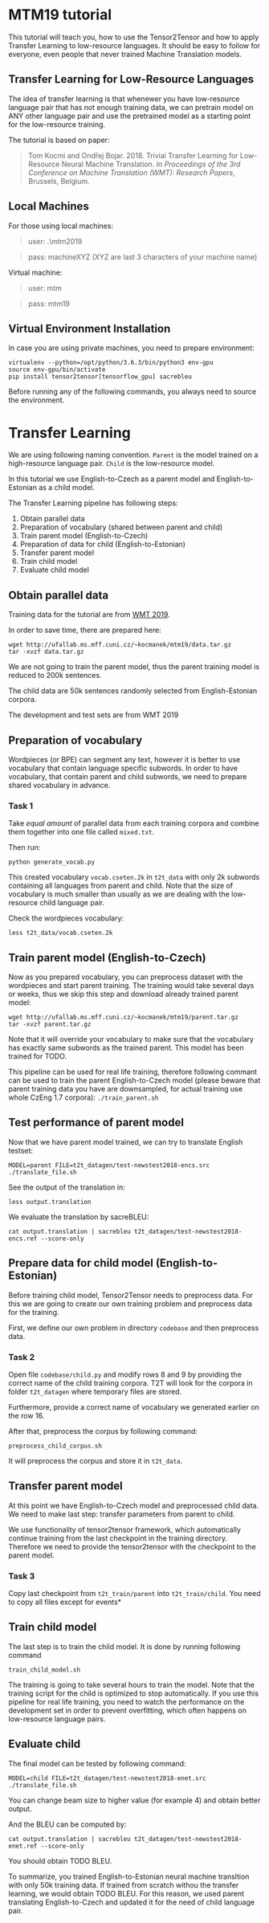 # MTM19 tutorial

This tutorial will teach you, how to use the Tensor2Tensor and how to apply Transfer Learning to low-resource languages. It should be easy to follow for everyone, even people that never trained Machine Translation models.

## Transfer Learning for Low-Resource Languages

The idea of transfer learning is that whenewer you have low-resource language pair that has not enough training data, we can pretrain model on ANY other language pair and use the pretrained model as a starting point for the low-resource training.

The tutorial is based on paper:

> Tom Kocmi and Ondřej Bojar. 2018. Trivial Transfer Learning for Low-Resource
Neural Machine Translation. *In Proceedings of the 3rd Conference on Machine
Translation (WMT): Research Papers*, Brussels, Belgium.

## Local Machines

For those using local machines:

> user: .\mtm2019

> pass: machineXYZ (XYZ are last 3 characters of your machine name)

Virtual machine:

> user: mtm

> pass: mtm19

## Virtual Environment Installation

In case you are using private machines, you need to prepare environment:

```
virtualenv --python=/opt/python/3.6.3/bin/python3 env-gpu
source env-gpu/bin/activate
pip install tensor2tensor[tensorflow_gpu] sacrebleu
```

Before running any of the following commands, you always need to source the environment.

# Transfer Learning

We are using following naming convention. `Parent` is the model trained on a high-resource language pair. `Child` is the low-resource model.

In this tutorial we use English-to-Czech as a parent model and English-to-Estonian as a child model.

The Transfer Learning pipeline has following steps:

1. Obtain parallel data
2. Preparation of vocabulary (shared between parent and child)
3. Train parent model (English-to-Czech)
4. Preparation of data for child (English-to-Estonian)
5. Transfer parent model
6. Train child model
7. Evaluate child model

## Obtain parallel data

Training data for the tutorial are from [WMT 2019](http://www.statmt.org/wmt19/translation-task.html).

In order to save time, there are prepared here:

```
wget http://ufallab.ms.mff.cuni.cz/~kocmanek/mtm19/data.tar.gz
tar -xvzf data.tar.gz
```

We are not going to train the parent model, thus the parent training model is reduced to 200k sentences.

The child data are 50k sentences randomly selected from English-Estonian corpora.

The development and test sets are from WMT 2019

## Preparation of vocabulary

Wordpieces (or BPE) can segment any text, however it is better to use vocabulary that contain language specific subwords. In order to have vocabulary, that contain parent and child subwords, we need to prepare shared vocabulary in advance.

### Task 1

Take *equal amount* of parallel data from each training corpora and combine them together into one file called `mixed.txt`.

Then run:

```
python generate_vocab.py
```

This created vocabulary `vocab.cseten.2k` in `t2t_data` with only 2k subwords containing all languages from parent and child. Note that the size of vocabulary is much smaller than usually as we are dealing with the low-resource child language pair.

Check the wordpieces vocabulary:

```
less t2t_data/vocab.cseten.2k
```

## Train parent model (English-to-Czech)

Now as you prepared vocabulary, you can preprocess dataset with the wordpieces and start parent training. The training would take several days or weeks, thus we skip this step and download already trained parent model:

```
wget http://ufallab.ms.mff.cuni.cz/~kocmanek/mtm19/parent.tar.gz
tar -xvzf parent.tar.gz
```

Note that it will override your vocabulary to make sure that the vocabulary has exactly same subwords as the trained parent.
This model has been trained for TODO.

This pipeline can be used for real life training, therefore following commant can be used to train the parent English-to-Czech model (please beware that parent training data you have are downsampled, for actual training use whole CzEng 1.7 corpora): `./train_parent.sh`

## Test performance of parent model

Now that we have parent model trained, we can try to translate English testset:

```
MODEL=parent FILE=t2t_datagen/test-newstest2018-encs.src ./translate_file.sh
```

See the output of the translation in:

```
less output.translation
```

We evaluate the translation by sacreBLEU:

```
cat output.translation | sacrebleu t2t_datagen/test-newstest2018-encs.ref --score-only
```


## Prepare data for child model (English-to-Estonian)

Before training child model, Tensor2Tensor needs to preprocess data. For this we are going to create our own training problem and preprocess data for the training.

First, we define our own problem in directory `codebase` and then preprocess data.

### Task 2

Open file `codebase/child.py` and modify rows 8 and 9 by providing the correct name of the child training corpora. T2T will look for the corpora in folder `t2t_datagen` where temporary files are stored. 

Furthermore, provide a correct name of vocabulary we generated earlier on the row 16.

After that, preprocess the corpus by following command:

```
preprocess_child_corpus.sh
```

It will preprocess the corpus and store it in `t2t_data`.

## Transfer parent model

At this point we have English-to-Czech model and preprocessed child data. We need to make last step: transfer parameters from parent to child.

We use functionality of tensor2tensor framework, which automatically continue training from the last checkpoint in the training directory. Therefore we need to provide the tensor2tensor with the checkpoint to the parent model. 

### Task 3

Copy last checkpoint from `t2t_train/parent` into `t2t_train/child`. You need to copy all files except for events\*

## Train child model

The last step is to train the child model. It is done by running following command

```
train_child_model.sh
```

The training is going to take several hours to train the model. Note that the training script for the child is optimized to stop automatically. If you use this pipeline for real life training, you need to watch the performance on the development set in order to prevent overfitting, which often happens on low-resource language pairs.

## Evaluate child

The final model can be tested by following command:

```
MODEL=child FILE=t2t_datagen/test-newstest2018-enet.src ./translate_file.sh
```

You can change beam size to higher value (for example 4) and obtain better output.

And the BLEU can be computed by:

```
cat output.translation | sacrebleu t2t_datagen/test-newstest2018-enet.ref --score-only
```

You should obtain TODO BLEU.

To summarize, you trained English-to-Estonian neural machine transltion with only 50k training data. If trained from scratch withou the transfer learning, we would obtain TODO BLEU. For this reason, we used parent translating English-to-Czech and updated it for the need of child language pair.
